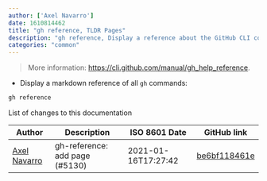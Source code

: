 ```yaml
---
author: ['Axel Navarro']
date: 1610814462
title: "gh reference, TLDR Pages"
description: "gh reference, Display a reference about the GitHub CLI command."
categories: "common"
---
```

> More information: <https://cli.github.com/manual/gh_help_reference>.

- Display a markdown reference of all `gh` commands:

```bash
gh reference
```
List of changes to this documentation


Author | Description | ISO 8601 Date | GitHub link
------|-----|-----|-----
[Axel Navarro](mailto:navarroaxel@gmail.com) | gh-reference: add page (#5130) | 2021-01-16T17:27:42 | [be6bf118461e](https://github.com/tldr-pages/tldr/commit/be6bf118461e4c3afe98f2508dec1667d572597b)

